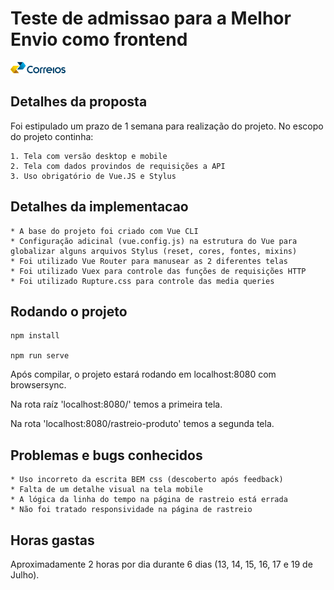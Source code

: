 # Teste de admissao para a Melhor Envio como frontend

![Tela Mobile](https://github.com/AugustoYuudi/Melhor-Rastreio/blob/master/src/assets/img/01.png)


## Detalhes da proposta

Foi estipulado um prazo de 1 semana para realização do projeto. No escopo do projeto continha:

    1. Tela com versão desktop e mobile
    2. Tela com dados provindos de requisições a API
    3. Uso obrigatório de Vue.JS e Stylus


## Detalhes da implementacao

    * A base do projeto foi criado com Vue CLI
    * Configuração adicinal (vue.config.js) na estrutura do Vue para globalizar alguns arquivos Stylus (reset, cores, fontes, mixins)
    * Foi utilizado Vue Router para manusear as 2 diferentes telas
    * Foi utilizado Vuex para controle das funções de requisições HTTP
    * Foi utilizado Rupture.css para controle das media queries


## Rodando o projeto
```
npm install

npm run serve
```

Após compilar, o projeto estará rodando em localhost:8080 com browsersync.

Na rota raíz 'localhost:8080/' temos a primeira tela.

Na rota 'localhost:8080/rastreio-produto' temos a segunda tela.


## Problemas e bugs conhecidos

    * Uso incorreto da escrita BEM css (descoberto após feedback)
    * Falta de um detalhe visual na tela mobile
    * A lógica da linha do tempo na página de rastreio está errada 
    * Não foi tratado responsividade na página de rastreio


## Horas gastas

Aproximadamente 2 horas por dia durante 6 dias (13, 14, 15, 16, 17 e 19 de Julho).